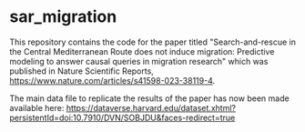 # sar_migration
This repository contains the code for the paper titled "Search-and-rescue in the Central Mediterranean Route does not induce migration: Predictive modeling to answer causal queries in migration research" which was published in Nature Scientific Reports, https://www.nature.com/articles/s41598-023-38119-4.

The main data file to replicate the results of the paper has now been made available here: https://dataverse.harvard.edu/dataset.xhtml?persistentId=doi:10.7910/DVN/SOBJDU&faces-redirect=true

